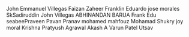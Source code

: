John Emmanuel Villegas
Faizan Zaheer
Franklin Eduardo
jose morales
SkSadiruddin
John  Villegas
ABHINANDAN BARUA
Frank Edu
seabeePraveen
Pavan
Pranav
mohamed mahfouz
Mohamad Shukry
joy moral
Krishna
Pratyush Agrawal
Akash A
Varun Patel 
Utsav


